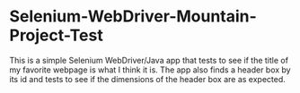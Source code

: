 # Selenium-WebDriver-Mountain-Project-Test
This is a simple Selenium WebDriver/Java app that tests to see if the title of my favorite webpage is what I think it is.  The app also finds a header box by its id and tests to see if the dimensions of the header box are as expected.
